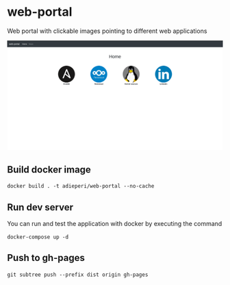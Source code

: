 # web-portal
Web portal with clickable images pointing to different web applications

![Preview](preview.png "Preview")

## Build docker image
```shell
docker build . -t adieperi/web-portal --no-cache
```

## Run dev server
You can run and test the application with docker by executing the command 
```shell
docker-compose up -d
```

## Push to gh-pages
```shell
git subtree push --prefix dist origin gh-pages
```

